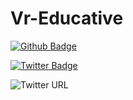 # Vr-Educative


[![Github Badge](https://img.shields.io/badge/-Github-000?style=quare&labelColor=000&logo=Github&logoColor=white&link=link)](https://github.com/vreducative) 

[![Twitter Badge](https://img.shields.io/badge/-Twitter-000?style=quare&labelColor=000&logo=Twitter&logoColor=skyblue&link=link)](https://twitter.com/vreducative)

![Twitter URL](https://img.shields.io/twitter/url?label=Twitter&style=social&url=https://twitter.com/vreducative)
